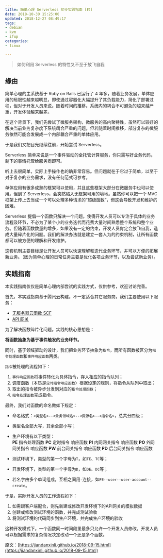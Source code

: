 ```yaml
---
title: 简单心理 Serverless 初步实践指南 [转]
date: 2018-10-30 15:25:00
updated: 2018-12-27 08:49:17
tags: 
- debian
- kvm
- ifup
categories: 
- linux

---
```

> 如何利用 Serverless 的特性又不至于放飞自我

## 缘由

简单心理的主系统基于 Ruby on Rails 已运行了 4 年多，随着业务发展，单体应用的局限性越来越明显，即使通过容器化大幅提升了其负载能力，简化了部署过程，但对于开发人员来说，随着时间的推移，系统内的耦合不可避免的越来越严重，开发体验越来越差。

在这个背景下，我们先尝试了微服务架构，微服务的高内聚特性，虽然可以较好的解决当前业务复杂度下系统耦合严重的问题，但若随着时间推移，部分复杂的微服务依然可能会发展成一个内部耦合严重的单体应用。

于是我们又把目光继续往前，开始尝试 Serverless。

Serverless 简单来说是一个事件驱动的全托管计算服务，你只需写好业务代码，剩下的事情托管给服务商即可。

听上去很简单，实际上手操作也的确非常容易。但问题就在于它过于简单，以至于对于复杂的业务需求，没有任何范式可参考。

单体应用有很多成熟的框架可以使用，并且这些框架大部分在微服务中也可以使用。但到了 Serverless，会突然陷入无框架可用的境地。虽然你可以把一个 MVC 框架上传上去当成一个可以处理多种请求的“超级函数”，但这会导致开发和维护的困难。


<!--more-->


Serverless  提倡一个函数只解决一个问题，使得开发人员可以专注于具体的业务流程及环节，不必为了某个小的业务迭代而花费大量时间熟悉整个系统和整个业务。但随着函数数量的增多，如果没有一定的约束，开发人员肯定会放飞自我，造成大量碎片化的问题。我们的解决办法就是建立一套人为的约束机制，让所有函数都可以被方便的理解和开发维护。

这套机制主要目标是让开发人员可以快速理解和迭代业务环节，并可以方便的拓展新业务。（因为简单心理的日常任务主要是优化各项业务环节，以及尝试新业务）。

## 实践指南

本实践指南仅仅是简单心理内部尝试的实践方式，仅供参考，欢迎讨论完善。

首先，本实践指南基于腾讯云构建，不一定适合其它服务商，我们主要使用以下服务：

- [无服务器云函数 SCF](https://cloud.tencent.com/product/scf)
- [API 网关](https://cloud.tencent.com/product/apigateway)

为了解决函数碎片化问题，实践的核心思想是：

**将函数抽象为基于事件触发的业务环节。**

同时，基于领域驱动的设计，我们把业务环节抽象为`指令`，而所有函数被区分为`指令处理函数`和`事件响应函数`两类。

`指令`被处理的流程如下：

1. `事件响应函数`将事件转化为具体指令，存入相应的指令队列；
2. 调度函数（本质是`定时指令响应函数`）根据设定的规则，将指令从队列中取出；
3. 取出的指令被异步分发到对应的`指令处理函数`；
4. `指令处理函数`完成指令。

最终，我们对函数的命名做如下规定：

- 命名格式：`<类型名>--<业务领域名>--<资源名>--<指令名>`，总共分四级；
- 类型名全部大写，其余全部小写；
- 生产环境有以下类型：  
  **PE** 指令处理函数
  **PC** 定时指令 响应函数
  **PI** 内网网关指令 响应函数
  **PO** 外网网关指令 响应函数
  **PW** 前台网关指令 响应函数
  **PD** 后台网关指令 响应函数

- 测试环境下，类型的第一个字母为`T`，如`TE`、`TC`等；
- 开发环境下，类型的第一个字母为`D`，如`DE`、`DC`等；
- 若名字由多个单词组成，互相之间用`-`连接，如`PE--user--user-account--create`。

于是，实际开发人员的工作流程如下：

1. 如需跟客户端配合，则先新建或修改开发环境下的API网关的模拟数据
2. 创建或修改测试环境的函数，并完成测试验收
3. 将测试环境的代码同步到生产环境，并完成生产环境的验收

这种开发模式下，一个函数同一时间段里最多只允许一个开发人员修改。开发人员可以根据需求的复杂情况决定改动一个还是多个函数。

原文：[https://jiandanxinli.github.io/2018-09-15.html](https://jiandanxinli.github.io/2018-09-15.html)